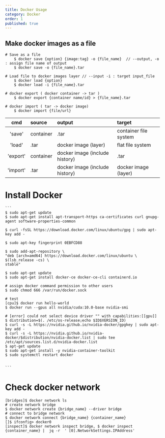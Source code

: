 ```yaml
---
title: Docker Usage
category: Docker
order: 1
published: true
---
```


## Make docker images as a file

```
# Save as a file
    $ docker save {option} {image:tag} -o {file_name}  // --output, -o : assign file name of output
    $ docker save -o {file_name}.tar

# Load file to docker images layer // --input -i : target input_file
    $ docker load {option}
    $ docker load -i {file_name}.tar

# docker export ( docker container -> tar )
    $ docker export {container name/id} > {file_name}.tar

# docker import ( tar -> docker image)
    $ docker import {file/url}
```

|cmd|source|output|target|
|:---:|:---|:---|:---|
|'save'| container |.tar | container file system | 
|'load' |.tar| docker image (layer)| flat file system |
|'export'| container | docker image (include history) |.tar |
|'import' |.tar| docker image (include history) |docker image (layer) |


# Install Docker 
    ```
    $ sudo apt-get update
    $ sudo apt-get install apt-transport-https ca-certificates curl gnupg-agent software-properties-common
    
    $ curl -fsSL https://download.docker.com/linux/ubuntu/gpg | sudo apt-key add -
    
    $ sudo apt-key fingerprint 0EBFCD88
    
    $ sudo add-apt-repository \
    "deb [arch=amd64] https://download.docker.com/linux/ubuntu \
    $(lsb_release -cs) \
    stable"
    
    $ sudo apt-get update
    $ sudo apt-get install docker-ce docker-ce-cli containerd.io
    
    # assign docker command permission to other users 
    $ sudo chmod 666 /var/run/docker.sock
    
    # test
    [cpu]$ docker run hello-world
    $ docker run --gpus all nvidia/cuda:10.0-base nvidia-smi
    
    # [error] could not select device driver "" with capabilities:[[gpu]]
    $ distribution=$(. /etc/os-release;echo $ID$VERSION_ID)
    $ curl -s -L https://nvidia.github.io/nvidia-docker/gpgkey | sudo apt-key add -
    $ curl -s -L https://nvidia.github.io/nvidia-docker/$distribution/nvidia-docker.list | sudo tee /etc/apt/sources.list.d/nvidia-docker.list
    $ apt-get update
    $ sudo apt-get install -y nvidia-container-toolkit
    $ sudo systemctl restart docker
    
    
    ```
    
# Check docker network
    [bridges]$ docker network ls
    # create network bridge
    $ docker network create {bridge_name} --driver bridge
    # connect to bridge network
    $ docker network connect {bridge_name} {container_name}
    []$ ifconfig> docker0
    [inspect]$ docker network inspect bridge, $ docker inspect {container_name} |  jq -r  ' [0].NetworkSettings.IPAddress'
    
